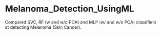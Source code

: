 # Melanoma_Detection_UsingML
Compared SVC, RF (w and w/o PCA) and  MLP (w/ and w/o PCA) classifiers at detecting Melanoma (Skin Cancer).
